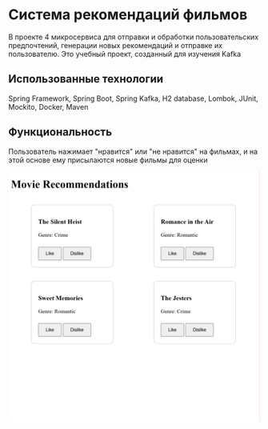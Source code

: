 # Система рекомендаций фильмов

В проекте 4 микросервиса для отправки и обработки пользовательских предпочтений, генерации новых рекомендаций и отправке их пользователю.
Это учебный проект, созданный для изучения Kafka

## Использованные технологии

Spring Framework, Spring Boot, Spring Kafka, H2 database, Lombok, JUnit, Mockito, Docker, Maven

## Функциональность
Пользователь нажимает "нравится" или "не нравится" на фильмах, и на этой основе ему присылаются новые фильмы для оценки

![Иллюстрация к проекту](https://github.com/hdemoyasosiska/KafkaProject/raw/main/image.png)

